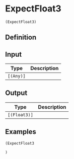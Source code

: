 # ExpectFloat3

```clojure
(ExpectFloat3)
```

## Definition


## Input
| Type | Description |
|------|-------------|
| `[(Any)]` |  |


## Output
| Type | Description |
|------|-------------|
| `[(Float3)]` |  |


## Examples

```clojure
(ExpectFloat3

)
```
